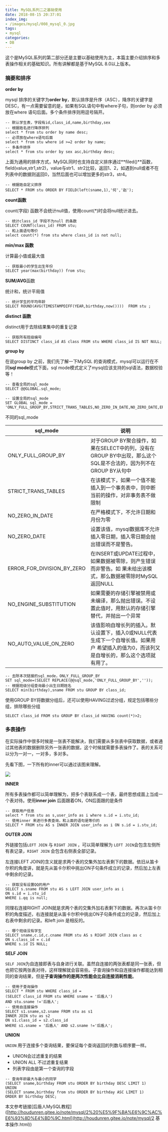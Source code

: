 ```yaml
---
title: MySQL系列二之基础使用
date: 2018-08-15 20:37:01
index_img:
- /images/mysql/008_mysql_0.jpg
tags: 
- mysql
categories:
- DB
---
```


这个是MySQL系列的第二部分还是主要以基础使用为主，本篇主要介绍排序和多表操作相关的基础知识。所有讲解都是基于MySQL 8.0以上版本。

### 摘要和排序

**order by**

mysql 排序的关键字为**order by**，默认排序是升序（ASC），降序的关键字是DESC，有一点需要留意的是，如果有SQL语句中有where子句，则order by 必须放在where 语句后面。多个条件排序则用逗号隔开。

```mysql
-- 默认学生表，字段有id,class_id,name,birthday,sex
-- 根据姓名进行降序排列
select * from stu order by name desc;
-- 必须放在where语句后面
select * from stu where id >=2 order by name;
-- 多条件排序
select * from stu order by sex asc,birthday desc;
```

上面为通用的排序方式，MySQL同时也支持自定义排序通过**filed()**函数，field(value,str1,str2)，value与str1、str2比较，返回1、2，如遇到null或者不在列表中的数据则返回0，当然后面也可以增加更多的str3，str4。

```mysql
-- 根据姓自定义排序
SELECT * FROM stu ORDER BY FIELD(left(sname,1),'何','赵');
```

**count函数**

count(字段) 函数不会统计null值，使用count(*)时会将null统计进去。

```mysql
-- 统计class_id 字段不为null 的条数
SELECT COUNT(class_id) FROM stu;
-- 和上面语句等价
select count(*) from stu where class_id is not null;
```

**min/max 函数**

计算最小值或最大值

```mysql
-- 获取最小的学生出生年份
SELECT year(max(birthday)) from stu;
```

**SUM/AVG**函数

统计和，统计平局值

```mysql
-- 统计学生的平均年龄
SELECT ROUND(AVG(TIMESTAMPDIFF(YEAR,birthday,now())))  FROM stu ;
```

**distinct 函数**

distinct用于去除结果集中的重复记录

```mysql
-- 获取所有班级编号
SELECT DISTINCT class_id AS class FROM stu WHERE class_id IS NOT NULL;
```

**group by**

在说group by 之前，我们先了解一下MySQL 的查询模式，mysql可以运行在不同**sql mode**模式下面，sql mode模式定义了mysql应该支持的sql语法，数据校验等！

```mysql
-- 查看全局的sql_mode
SELECT @@GLOBAL.sql_mode;

-- 设置全局的sql_mode
SET GLOBAL sql_mode = 'ONLY_FULL_GROUP_BY,STRICT_TRANS_TABLES,NO_ZERO_IN_DATE,NO_ZERO_DATE,ERROR_FOR_DIVISION_BY_ZERO,NO_ENGINE_SUBSTITUTION';
```

不同的sql_mode

| sql_mode                   | 说明                                                         |
| -------------------------- | ------------------------------------------------------------ |
| ONLY_FULL_GROUP_BY         | 对于GROUP BY聚合操作，如果在SELECT中的列，没有在GROUP BY中出现，那么这个SQL是不合法的，因为列不在GROUP BY从句中 |
| STRICT_TRANS_TABLES        | 在该模式下，如果一个值不能插入到一个事务表中，则中断当前的操作，对非事务表不做限制 |
| NO_ZERO_IN_DATE            | 在严格模式下，不允许日期和月份为零                           |
| NO_ZERO_DATE               | 设置该值，mysql数据库不允许插入零日期，插入零日期会抛出错误而不是警告。 |
| ERROR_FOR_DIVISION_BY_ZERO | 在INSERT或UPDATE过程中，如果数据被零除，则产生错误而非警告。如 果未给出该模式，那么数据被零除时MySQL返回NULL |
| NO_ENGINE_SUBSTITUTION     | 如果需要的存储引擎被禁用或未编译，那么抛出错误。不设置此值时，用默认的存储引擎替代，并抛出一个异常 |
| NO_AUTO_VALUE_ON_ZERO      | 该值影响自增长列的插入。默认设置下，插入0或NULL代表生成下一个自增长值。如果用户 希望插入的值为0，而该列又是自增长的，那么这个选项就有用了。 |

```mysql
-- 去除本次链接的sql_mode，ONLY_FULL_GROUP_BY
SET sql_mode=(SELECT REPLACE(@@sql_mode,'ONLY_FULL_GROUP_BY',''));
-- 根据班级分组查询最小出生日期姓名
SELECT min(birthday),sname FROM stu GROUP BY class_id;
```

使用GROUP BY将数据分组后，还可以使用HAVING过滤分组，规定包括哪些分组，排除哪些分组

```mysql
SELECT class_id FROM stu GROUP BY class_id HAVING count(*)>2;
```

### 多表操作

在实际操作中很多时候是一张表不能解决，我们需要从多张表中获取数据，或者通过其他表的数据删除另外一张表的数据，这个时候就需要多表操作了。表的关系可以分为一对一，一对多，多对多。

先看下图，一下所有的inner可以通过该图来理解。

![](/images/mysql/join.jpg)

**INNER**

所有多表操作都可以简单理解为，把多个表联系成一个表，最终思想成面上当成一个表对待。使用**inner join** 后面跟着ON，ON后面跟的是条件

```mysql
-- 获取用户信息
select * from stu as s,user_info as i where s.id = i.stu_id;
-- 使用inner 来进行多表查询，和上面的语句是等价的
SELECT * FROM stu AS s INNER JOIN user_info as i ON s.id = i.stu_id;
```

**OUTER JOIN**

外链接包括`LEFT JOIN` 与 `RIGHT JOIN` ，可以简单理解为 `LEFT JOIN`会包含左侧所有表记录，`RIGHT JOIN` 会包含右侧表全部记录。

左连接LEFT JOIN的含义就是求两个表的交集外加左表剩下的数据。依旧从笛卡尔积的角度讲，就是先从笛卡尔积中挑出ON子句条件成立的记录，然后加上左表中剩余的记录。

```mysql
-- 获取没有设置QQ的用户
SELECT s.sname FROM stu AS s LEFT JOIN user_info as i
ON s.id = i.stu_id
WHERE i.qq is null;
```

同理右连接RIGHT JOIN就是求两个表的交集外加右表剩下的数据。再次从笛卡尔积的角度描述，右连接就是从笛卡尔积中挑出ON子句条件成立的记录，然后加上右表中剩余的记录。和left join 是相反的。

```mysql
-- 哪个班级没有学生
SELECT sname,c.id,c.cname FROM stu AS s RIGHT JOIN class as c
ON s.class_id = c.id
WHERE s.id IS NULL;
```

**SELF JOIN**

`SELF JOIN`为自连接即表与自身进行关联。虽然自连接的两张表都是同一张表，但也把它按两张表对待，这样理解就会容易些。子查询操作和自连接操作都能达到相同的查询结果，但是**子查询操作的是两次性能会比自连接消耗性能**。

```mysql
-- 使用子查询操作
SELECT * FROM stu WHERE class_id = 
(SELECT class_id FROM stu WHERE sname = '后盾人')
AND stu.sname !='后盾人';
-- 使用自连接操作
SELECT s1.sname,s2.sname FROM stu as s1 
INNER JOIN stu as s2
ON s1.class_id = s2.class_id
WHERE s1.sname = '后盾人' AND s2.sname !='后盾人';
```

**UNION**

`UNION` 用于连接多个查询结果，要保证每个查询返回的列数与顺序要一样。

- UNION会过滤重复的结果
- UNION ALL 不过滤重复结果
- 列表字段由是第一个查询的字段

```mysql
-- 查询年龄最大与最小的同学
(SELECT sname,birthday FROM stu ORDER BY birthday DESC LIMIT 1)
UNION
(SELECT sname,birthday from stu ORDER BY birthday ASC LIMIT 1)
ORDER BY birthday DESC;
```



本文参考链接[后盾人MySQL教程]([http://houdunren.gitee.io/note/mysql/2%20%E5%9F%BA%E6%9C%AC%E6%93%8D%E4%BD%9C.html](http://houdunren.gitee.io/note/mysql/2 基本操作.html))